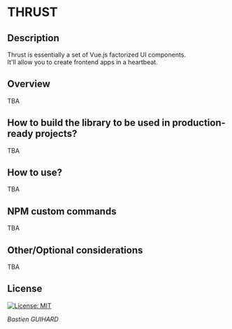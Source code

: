 # THRUST
## Description
Thrust is essentially a set of Vue.js factorized UI components. </br>
It'll allow you to create frontend apps in a heartbeat.
## Overview
TBA
## How to build the library to be used in production-ready projects?
TBA
## How to use?
TBA
## NPM custom commands
TBA
## Other/Optional considerations
TBA
## License
[![License: MIT](https://img.shields.io/badge/License-MIT-yellow.svg)](https://opensource.org/licenses/MIT) 

*Bastien GUIHARD*
